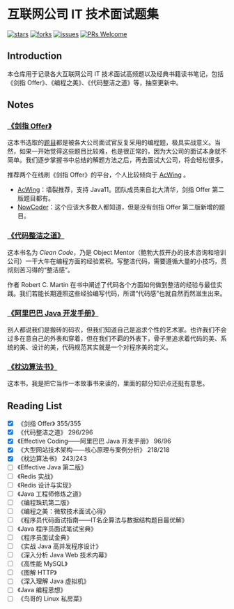 # 互联网公司 IT 技术面试题集
[![stars](https://img.shields.io/github/stars/doocs/coding-interview.svg)](https://github.com/doocs/coding-interview/stargazers)
[![forks](https://img.shields.io/github/forks/doocs/coding-interview.svg)](https://github.com/doocs/coding-interview/network/members)
[![issues](https://img.shields.io/github/issues/doocs/coding-interview.svg)](https://github.com/doocs/coding-interview/issues)
[![PRs Welcome](https://img.shields.io/badge/PRs-welcome-brightgreen.svg)](http://makeapullrequest.com)

## Introduction
本仓库用于记录各大互联网公司 IT 技术面试高频题以及经典书籍读书笔记，包括《剑指 Offer》、《编程之美》、《代码整洁之道》等，抽空更新中。

## Notes
### [《剑指 Offer》](/docs/coding-interview.md)
这本书选取的[题目](/docs/coding-interview.md)都是被各大公司面试官反复采用的编程题，极具实战意义。当然，如果一开始觉得这些题目比较难，也是很正常的，因为大公司的面试本身就不简单。我们逐步掌握书中总结的解题方法之后，再去面试大公司，将会轻松很多。

推荐两个在线刷《剑指 Offer》的平台，个人比较倾向于 [AcWing](https://www.acwing.com) 。

- [AcWing](https://www.acwing.com/problem/)：墙裂推荐，支持 Java11。团队成员来自北大清华，剑指 Offer 第二版题目都有。
- [NowCoder](https://www.nowcoder.com/ta/coding-interviews)：这个应该大多数人都知道，但是没有剑指 Offer 第二版新增的题目。

### [《代码整洁之道》](/docs/clean-code.md)
这本书名为 *Clean Code*，乃是 Object Mentor（鲍勃大叔开办的技术咨询和培训公司）一干大牛在编程方面的经验累积。写整洁代码，需要遵循大量的小技巧，贯彻刻苦习得的“整洁感”。

作者 Robert C. Martin 在书中阐述了代码各个方面如何做到整洁的经验与最佳实践。我们若能长期遵照这些经验编写代码，所谓“代码感”也就自然而然滋生出来。

### [《阿里巴巴 Java 开发手册》](/docs/effective-coding.md)
别人都说我们是搬砖的码农，但我们知道自己是追求个性的艺术家。也许我们不会过多在意自己的外表和穿着，但在我们不羁的外表下，骨子里追求着代码的美、系统的美、设计的美，代码规范其实就是一个对程序美的定义。

### [《枕边算法书》](/docs/algorithm-stories.md)
这本书，我是把它当作一本故事书来读的，里面的部分知识点还挺有意思。

## Reading List
- [x] 《剑指 Offer》 355/355
- [x] 《代码整洁之道》 296/296
- [x] 《Effective Coding——阿里巴巴 Java 开发手册》 96/96
- [x] 《大型网站技术架构——核心原理与案例分析》 218/218
- [x] 《枕边算法书》 243/243
- [ ] 《Effective Java 第二版》
- [ ] 《Redis 实战》
- [ ] 《Redis 设计与实现》
- [ ] 《Java 工程师修炼之道》
- [ ] 《编程珠玑第二版》 
- [ ] 《编程之美：微软技术面试心得》 
- [ ] 《程序员代码面试指南——IT名企算法与数据结构题目最优解》
- [ ] 《Java 程序员面试笔试宝典》
- [ ] 《程序员面试金典》
- [ ] 《实战 Java 高并发程序设计》
- [ ] 《深入分析 Java Web 技术内幕》
- [ ] 《高性能 MySQL》
- [ ] 《图解 HTTP》
- [ ] 《深入理解 Java 虚拟机》
- [ ] 《Java 编程思想》
- [ ] 《鸟哥的 Linux 私房菜》